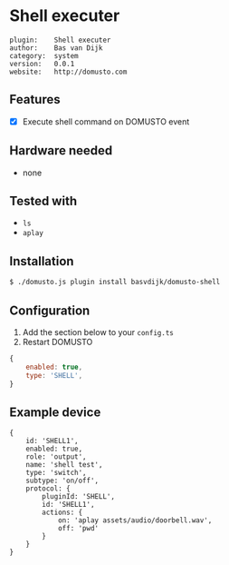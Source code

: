 # Shell executer

```
plugin:    Shell executer
author:    Bas van Dijk
category:  system
version:   0.0.1
website:   http://domusto.com
```

## Features
- [x] Execute shell command on DOMUSTO event

## Hardware needed
- none

## Tested with
 - `ls`
 - `aplay`

## Installation
```sh
$ ./domusto.js plugin install basvdijk/domusto-shell
```
 
## Configuration

1. Add the section below to your `config.ts`
2. Restart DOMUSTO

```js
{
    enabled: true,
    type: 'SHELL',
}
```

## Example device

```
{
    id: 'SHELL1',
    enabled: true,
    role: 'output',
    name: 'shell test',
    type: 'switch',
    subtype: 'on/off',
    protocol: {
        pluginId: 'SHELL',
        id: 'SHELL1',
        actions: {
            on: 'aplay assets/audio/doorbell.wav',
            off: 'pwd'
        }
    }
}
```